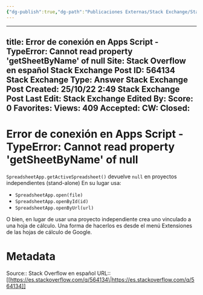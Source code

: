 ```yaml
---
{"dg-publish":true,"dg-path":"Publicaciones Externas/Stack Exchange/Stack Overflow en español/es.stackoverflow.com-564134.md","permalink":"/publicaciones-externas/stack-exchange/stack-overflow-en-espanol/es-stackoverflow-com-564134/","hide":true,"noteIcon":"default","created":"2024-04-03T12:49:10.507-06:00","updated":"2024-04-05T16:43:57.995-06:00"}
---
```


---
title: Error de conexión en Apps Script - TypeError: Cannot read property 'getSheetByName' of null
Site: Stack Overflow en español
Stack Exchange Post ID: 564134
Stack Exchange Type: Answer
Stack Exchange Post Created: 25/10/22 2:49
Stack Exchange Post Last Edit: 
Stack Exchange Edited By: 
Score: 0
Favorites: 
Views: 409
Accepted: 
CW: 
Closed: 
---
# Error de conexión en Apps Script - TypeError: Cannot read property 'getSheetByName' of null

`SpreadsheetApp.getActiveSpreadsheet()` devuelve `null` en proyectos independientes (stand-alone) En su lugar usa:

- `SpreadsheetApp.open(file)`
- `SpreadsheetApp.openById(id)`
- `SpreadsheetApp.openByUrl(url)`

O bien, en lugar de usar una proyecto independiente crea uno vinculado a una hoja de cálculo. Una forma de hacerlos es desde el menú Extensiones de las hojas de cálculo de Google.




# Metadata
Source:: Stack Overflow en español
URL:: [[https://es.stackoverflow.com/q/564134\|https://es.stackoverflow.com/q/564134]]


